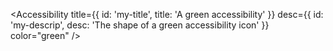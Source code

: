 <Accessibility
  title={{ id: 'my-title', title: 'A green accessibility' }}
  desc={{ id: 'my-descrip', desc: 'The shape of a green accessibility icon' }}
  color="green"
/>
